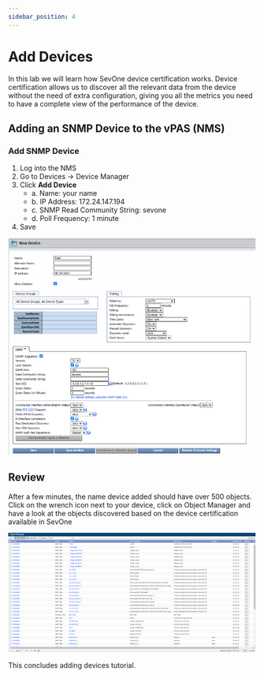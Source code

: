 ```yaml
---
sidebar_position: 4
---
```


# Add Devices 

In this lab we will learn how SevOne device certification works. Device certification allows us to
discover all the relevant data from the device without the need of extra configuration, giving you all
the metrics you need to have a complete view of the performance of the device.


## Adding an SNMP Device to the vPAS (NMS)

### Add SNMP Device

1. Log into the NMS
2. Go to Devices -> Device Manager
3. Click **Add Device**
    - a. Name: your name
   - b. IP Address: 172.24.147.194
   - c. SNMP Read Community String: sevone
   - d. Poll Frequency: 1 minute
4. Save

![IBM SevOne Automated Network Observability](img/addtargets/newdevice.png)

## Review

After a few minutes, the name device added should have over 500 objects.
Click on the wrench icon next to your device, click on Object Manager and have a look at the objects discovered based on the device certification available in SevOne

![IBM SevOne Automated Network Observability](img/labenv/objlist.png)

This concludes adding devices tutorial.
